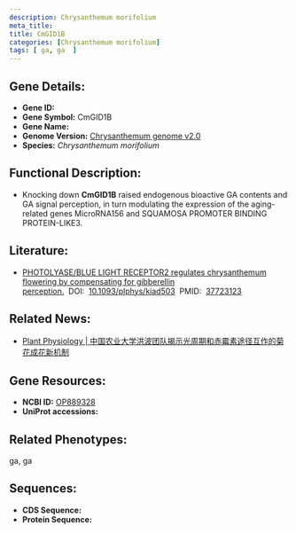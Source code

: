 ```yaml
---
description: Chrysanthemum morifolium
meta_title:
title: CmGID1B
categories: [Chrysanthemum morifolium]
tags: [ ga, ga  ]
---
```


## Gene Details:
- **Gene ID:**	[]()
- **Gene Symbol:** CmGID1B
- **Gene Name:** 
- **Genome Version:** [Chrysanthemum genome v2.0]()
- **Species:** *Chrysanthemum morifolium*

## Functional Description:
   - Knocking down **CmGID1B** raised endogenous bioactive GA contents and GA signal perception, in turn modulating the expression of the aging-related genes MicroRNA156 and SQUAMOSA PROMOTER BINDING PROTEIN-LIKE3.

## Literature:
   - [PHOTOLYASE/BLUE LIGHT RECEPTOR2 regulates chrysanthemum flowering by compensating for gibberellin perception.]( https://academic.oup.com/plphys/advance-article/doi/10.1093/plphys/kiad503/7276593#supplementary-data)&nbsp;&nbsp;DOI:&nbsp;&nbsp;[10.1093/plphys/kiad503](https://academic.oup.com/plphys/advance-article/doi/10.1093/plphys/kiad503/7276593#supplementary-data)&nbsp;&nbsp;PMID:&nbsp;&nbsp;[37723123](https://pubmed.ncbi.nlm.nih.gov/37723123/)

## Related News:
   - [Plant Physiology | 中国农业大学洪波团队揭示光周期和赤霉素途径互作的菊花成花新机制](https://mp.weixin.qq.com/s?__biz=Mzg3MDEwNDEyMg==&mid=2247557001&idx=5&sn=09b24d5da14d1b8f9d81f8df1e9d544a&chksm=f030c13bf45bff258ab0d00b8e3b1aa3bb2cf81bb24b2cd2a94bbf438af29705d27aff083787&scene=27#wechat_redirect)

## Gene Resources:
- **NCBI ID:** [OP889328](https://www.ncbi.nlm.nih.gov/gene/?term=OP889328)
- **UniProt accessions:** [](https://www.uniprot.org/uniprotkb//entry)

## Related Phenotypes:
ga, ga 

## Sequences:
- **CDS Sequence:**
- **Protein Sequence:**
